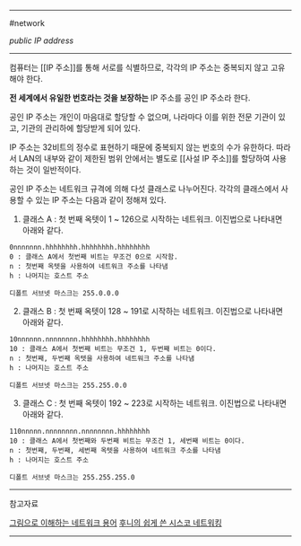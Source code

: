 
---

#network 

*public IP address*

---

컴퓨터는 [[IP 주소]]를 통해 서로를 식별하므로, 각각의 IP 주소는 중복되지 않고 고유해야 한다.

**전 세계에서 유일한 번호라는 것을 보장하는** IP 주소를 공인 IP 주소라 한다.

공인 IP 주소는 개인이 마음대로 할당할 수 없으며, 나라마다 이를 위한 전문 기관이 있고, 기관의 관리하에 할당받게 되어 있다.

IP 주소는 32비트의 정수로 표현하기 때문에 중복되지 않는 번호의 수가 유한하다. 따라서 LAN의 내부와 같이 제한된 범위 안에서는 별도로 [[사설 IP 주소]]를 할당하여 사용하는 것이 일반적이다.

공인 IP 주소는 네트워크 규격에 의해 다섯 클래스로 나누어진다. 각각의 클래스에서 사용할 수 있는 IP 주소는 다음과 같이 정해져 있다.

1. 클래스 A : 첫 번째 옥텟이 1 ~ 126으로 시작하는 네트워크. 이진법으로 나타내면 아래와 같다.
~~~
0nnnnnnn.hhhhhhhh.hhhhhhhh.hhhhhhhh
0 : 클래스 A에서 첫번째 비트는 무조건 0으로 시작함.
n : 첫번째 옥텟을 사용하여 네트워크 주소를 나타냄
h : 나머지는 호스트 주소

디폴트 서브넷 마스크는 255.0.0.0
~~~
2. 클래스 B : 첫 번째 옥텟이 128 ~ 191로 시작하는 네트워크. 이진법으로 나타내면 아래와 같다.
~~~
10nnnnnn.nnnnnnnn.hhhhhhhh.hhhhhhhh
10 : 클래스 A에서 첫번째 비트는 무조건 1, 두번째 비트는 0이다.
n : 첫번째, 두번째 옥텟을 사용하여 네트워크 주소를 나타냄
h : 나머지는 호스트 주소

디폴트 서브넷 마스크는 255.255.0.0
~~~
3. 클래스 C : 첫 번째 옥텟이 192 ~ 223로 시작하는 네트워크. 이진법으로 나타내면 아래와 같다.
~~~
110nnnnn.nnnnnnnn.nnnnnnnn.hhhhhhhh
10 : 클래스 A에서 첫번째와 두번째 비트는 무조건 1, 세번째 비트는 0이다.
n : 첫번째, 두번째, 세번째 옥텟을 사용하여 네트워크 주소를 나타냄
h : 나머지는 호스트 주소

디폴트 서브넷 마스크는 255.255.255.0
~~~

---

참고자료

[그림으로 이해하는 네트워크 용어](https://product.kyobobook.co.kr/detail/S000001834837)
[후니의 쉽게 쓴 시스코 네트워킹](https://product.kyobobook.co.kr/detail/S000000562247)

---